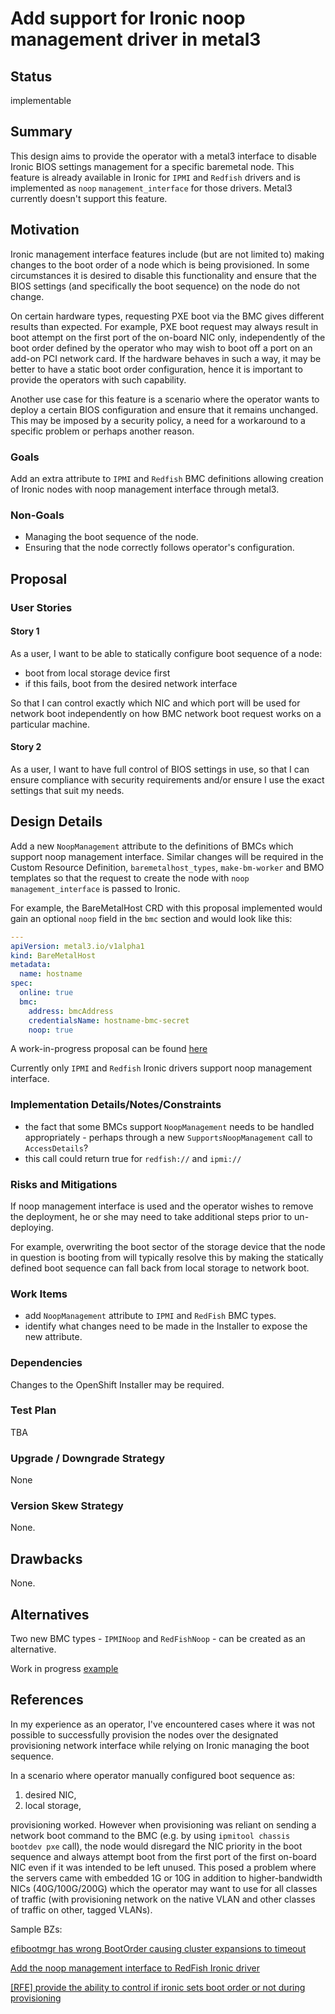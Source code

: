 <!--
 This work is licensed under a Creative Commons Attribution 3.0
 Unported License.

 http://creativecommons.org/licenses/by/3.0/legalcode
-->

# Add support for Ironic noop management driver in metal3

## Status

implementable

## Summary

This design aims to provide the operator with a metal3 interface
to disable Ironic BIOS settings management for a specific baremetal node.
This feature is already available in Ironic for `IPMI` and `Redfish` drivers
and is implemented as `noop` `management_interface` for those drivers. Metal3
currently doesn't support this feature.

## Motivation

Ironic management interface features include (but are not limited to) making
changes to the boot order of a node which is being provisioned. In some
circumstances it is desired to disable this functionality and ensure that the
BIOS settings (and specifically the boot sequence) on the node do not change.

On certain hardware types, requesting PXE boot via the BMC gives different
results than expected. For example, PXE boot request may always result in boot
attempt on the first port of the on-board NIC only, independently of the boot
order defined by the operator who may wish to boot off a port on an add-on PCI
network card. If the hardware behaves in such a way, it may be better to have
a static boot order configuration, hence it is important to provide the
operators with such capability.

Another use case for this feature is a scenario where the operator wants to
deploy a certain BIOS configuration and ensure that it remains unchanged.
This may be imposed by a security policy, a need for a workaround to
a specific problem or perhaps another reason.

### Goals

Add an extra attribute to `IPMI` and `Redfish` BMC definitions allowing
creation of Ironic nodes with noop management interface through metal3.

### Non-Goals

- Managing the boot sequence of the node.
- Ensuring that the node correctly follows operator's configuration.

## Proposal

### User Stories

#### Story 1

As a user, I want to be able to statically configure boot sequence of a node:

- boot from local storage device first
- if this fails, boot from the desired network interface

So that I can control exactly which NIC and which port will be used for
network boot independently on how BMC network boot request works on
a particular machine.

#### Story 2

As a user, I want to have full control of BIOS settings in use, so that I can
ensure compliance with security requirements and/or ensure I use the exact
settings that suit my needs.

## Design Details

Add a new `NoopManagement` attribute to the definitions of BMCs which support
noop management interface. Similar changes will be required in the Custom
Resource Definition, `baremetalhost_types`, `make-bm-worker` and BMO
templates so that the request to create the node with `noop`
`management_interface` is passed to Ironic.

For example, the BareMetalHost CRD with this proposal implemented would gain
an optional `noop` field in the `bmc` section and would look like this:

```yaml
---
apiVersion: metal3.io/v1alpha1
kind: BareMetalHost
metadata:
  name: hostname
spec:
  online: true
  bmc:
    address: bmcAddress
    credentialsName: hostname-bmc-secret
    noop: true
```

A work-in-progress proposal can be found [here](https://github.com/rhjanders/baremetal-operator/tree/noop_mgmt)

Currently only `IPMI` and `Redfish` Ironic drivers support noop management
interface.

### Implementation Details/Notes/Constraints

- the fact that some BMCs support `NoopManagement` needs to be handled
  appropriately - perhaps through a new `SupportsNoopManagement` call
  to `AccessDetails`?
- this call could return true for `redfish://` and `ipmi://`

### Risks and Mitigations

If noop management interface is used and the operator wishes to remove the
deployment, he or she may need to take additional steps prior to un-deploying.

For example, overwriting the boot sector of the storage device that the node in
question is booting from will typically resolve this by making the statically
defined boot sequence can fall back from local storage to network boot.

### Work Items

- add `NoopManagement` attribute to `IPMI` and `RedFish` BMC types.
- identify what changes need to be made in the Installer to expose the new attribute.

### Dependencies

Changes to the OpenShift Installer may be required.

### Test Plan

TBA

### Upgrade / Downgrade Strategy

None

### Version Skew Strategy

None.

## Drawbacks

None.

## Alternatives

Two new BMC types  - `IPMINoop` and `RedFishNoop` - can be created as an alternative.

Work in progress [example](https://github.com/metal3-io/baremetal-operator/compare/master...rhjanders:noop_mgmt_2)

## References

In my experience as an operator, I've encountered cases where it was not
possible to successfully provision the nodes over the designated provisioning
network interface while relying on Ironic managing the boot sequence.

In a scenario where operator manually configured boot sequence as:

1) desired NIC,
2) local storage,

provisioning worked. However when provisioning was reliant
on sending a network boot command to the BMC (e.g. by using `ipmitool chassis
bootdev pxe` call), the node would disregard the NIC priority in the boot
sequence and always attempt boot from the first port of the first on-board
NIC even if it was intended to be left unused. This posed a problem where
the servers came with embedded 1G or 10G in addition to higher-bandwidth
NICs (40G/100G/200G) which the operator may want to use for all classes of
traffic (with provisioning network on the native VLAN and other classes of
traffic on other, tagged VLANs).

Sample BZs:

[efibootmgr has wrong BootOrder causing cluster expansions to timeout](https://bugzilla.redhat.com/show_bug.cgi?id=1767227)

[Add the noop management interface to RedFish Ironic driver](https://bugzilla.redhat.com/show_bug.cgi?id=1840087)

[\[RFE\] provide the ability to control if ironic sets boot order or not during provisioning](https://bugzilla.redhat.com/show_bug.cgi?id=1684988)
